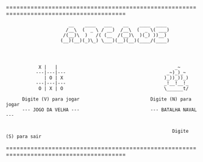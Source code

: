 ========================================================================================


                           __    ____   ___    __    ____  ____ 
                          /__\  (  _ \ / __)  /__\  (  _ \( ___)
                         /(__)\  )   /( (__  /(__)\  )(_) ))__) 
                        (__)(__)(_)\_) \___)(__)(__)(____/(____)




                X |   |                                           _~      
               ---|---|---                                     _~)_)_~    
                  | O | X                                     )_))_))_)   
               ---|---|---                                    _!__!__!_   
                O | X | O                                     \______t/  

          Digite (V) para jogar                          Digite (N) para jogar
          --- JOGO DA VELHA ---                          --- BATALHA NAVAL ---


                                                                 Digite (S) para sair

========================================================================================
